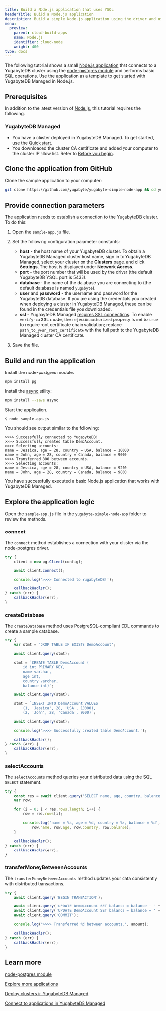 ```yaml
---
title: Build a Node.js application that uses YSQL
headerTitle: Build a Node.js application
description: Build a simple Node.js application using the driver and using the YSQL API to connect to and interact with a YugabyteDB Managed cluster.
menu:
  preview:
    parent: cloud-build-apps
    name: Node.js
    identifier: cloud-node
    weight: 400
type: docs
---
```


The following tutorial shows a small [Node.js application](https://github.com/yugabyte/yugabyte-simple-node-app) that connects to a YugabyteDB cluster using the [node-postgres module](../../../../reference/drivers/ysql-client-drivers/#node-postgres) and performs basic SQL operations. Use the application as a template to get started with YugabyteDB Managed in Node.js.

## Prerequisites

In addition to the latest version of [Node.js](https://nodejs.org/en/download/), this tutorial requires the following.

### YugabyteDB Managed

- You have a cluster deployed in YugabyteDB Managed. To get started, use the [Quick start](../../).
- You downloaded the cluster CA certificate and added your computer to the cluster IP allow list. Refer to [Before you begin](../cloud-add-ip/).

## Clone the application from GitHub

Clone the sample application to your computer:

```sh
git clone https://github.com/yugabyte/yugabyte-simple-node-app && cd yugabyte-simple-node-app
```

## Provide connection parameters

The application needs to establish a connection to the YugabyteDB cluster. To do this:

1. Open the `sample-app.js` file.

2. Set the following configuration parameter constants:

    - **host** - the host name of your YugabyteDB cluster. To obtain a YugabyteDB Managed cluster host name, sign in to YugabyteDB Managed, select your cluster on the **Clusters** page, and click **Settings**. The host is displayed under **Network Access**.
    - **port** - the port number that will be used by the driver (the default YugabyteDB YSQL port is 5433).
    - **database** - the name of the database you are connecting to (the default database is named `yugabyte`).
    - **user** and **password** - the username and password for the YugabyteDB database. If you are using the credentials you created when deploying a cluster in YugabyteDB Managed, these can be found in the credentials file you downloaded.
    - **ssl** - YugabyteDB Managed [requires SSL connections](../../../cloud-secure-clusters/cloud-authentication/#ssl-modes-in-ysql). To enable `verify-ca` SSL mode, the `rejectUnauthorized` property is set to `true` to require root certificate chain validation; replace `path_to_your_root_certificate` with the full path to the YugabyteDB Managed cluster CA certificate.

3. Save the file.

## Build and run the application

Install the node-postgres module.

```sh
npm install pg
```

Install the [async](https://github.com/caolan/async) utility:

```sh
npm install --save async
```

Start the application.

```sh
$ node sample-app.js
```

You should see output similar to the following:

```output
>>>> Successfully connected to YugabyteDB!
>>>> Successfully created table DemoAccount.
>>>> Selecting accounts:
name = Jessica, age = 28, country = USA, balance = 10000
name = John, age = 28, country = Canada, balance = 9000
>>>> Transferred 800 between accounts.
>>>> Selecting accounts:
name = Jessica, age = 28, country = USA, balance = 9200
name = John, age = 28, country = Canada, balance = 9800
```

You have successfully executed a basic Node.js application that works with YugabyteDB Managed.

## Explore the application logic

Open the `sample-app.js` file in the `yugabyte-simple-node-app` folder to review the methods.

### connect

The `connect` method establishes a connection with your cluster via the node-postgres driver.

```js
try {
    client = new pg.Client(config);

    await client.connect();

    console.log('>>>> Connected to YugabyteDB!');

    callbackHadler();
} catch (err) {
    callbackHadler(err);
}
```

### createDatabase

The `createDatabase` method uses PostgreSQL-compliant DDL commands to create a sample database.

```js
try {
    var stmt = 'DROP TABLE IF EXISTS DemoAccount';

    await client.query(stmt);

    stmt = `CREATE TABLE DemoAccount (
        id int PRIMARY KEY,
        name varchar,
        age int,
        country varchar,
        balance int)`;

    await client.query(stmt);

    stmt = `INSERT INTO DemoAccount VALUES
        (1, 'Jessica', 28, 'USA', 10000),
        (2, 'John', 28, 'Canada', 9000)`;

    await client.query(stmt);

    console.log('>>>> Successfully created table DemoAccount.');

    callbackHadler();
} catch (err) {
    callbackHadler(err);
}
```

### selectAccounts

The `selectAccounts` method queries your distributed data using the SQL `SELECT` statement.

```js
try {
    const res = await client.query('SELECT name, age, country, balance FROM DemoAccount');
    var row;

    for (i = 0; i < res.rows.length; i++) {
        row = res.rows[i];

        console.log('name = %s, age = %d, country = %s, balance = %d',
            row.name, row.age, row.country, row.balance);
    }

    callbackHadler();
} catch (err) {
    callbackHadler(err);
}
```

### transferMoneyBetweenAccounts

The `transferMoneyBetweenAccounts` method updates your data consistently with distributed transactions.

```js
try {
    await client.query('BEGIN TRANSACTION');

    await client.query('UPDATE DemoAccount SET balance = balance - ' + amount + ' WHERE name = \'Jessica\'');
    await client.query('UPDATE DemoAccount SET balance = balance + ' + amount + ' WHERE name = \'John\'');
    await client.query('COMMIT');

    console.log('>>>> Transferred %d between accounts.', amount);

    callbackHadler();
} catch (err) {
    callbackHadler(err);
}
```

## Learn more

[node-postgres module](../../../../reference/drivers/ysql-client-drivers/#node-postgres)

[Explore more applications](../../../cloud-examples/)

[Deploy clusters in YugabyteDB Managed](../../../cloud-basics)

[Connect to applications in YugabyteDB Managed](../../../cloud-connect/connect-applications/)
